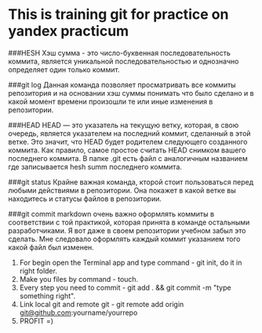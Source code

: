 # This is training git for practice on yandex practicum

###HESH
Хэш сумма - это число-буквенная  последовательность коммита, является уникальной последовательностью и однозначно определяет один только коммит.

###git log
Данная команда позволяет просматривать все коммиты репозитория и на основании хэш суммы понимать что было сделано и в какой момент времени произошли те или иные изменения в репозитории.

###HEAD
HEAD — это указатель на текущую ветку, которая, в свою очередь, является указателем на последний коммит, сделанный в этой ветке. Это значит, что HEAD будет родителем следующего созданного коммита. Как правило, самое простое считать HEAD снимком вашего последнего коммита. В папке .git есть файл с аналогичным названием где записывается hesh summ последнего коммита.

###git status
Крайне важная команда, кторой стоит пользоваться перед любыми действиями в репозитории. Она покажет в какой ветке вы находитесь и статусы файлов в репозитории.

###git commit markdown
очень важно оформлять коммиты в соответствии с той практикой, которая принята в команде остальными разработчиками. Я вот даже в своем репозитории учебном забыл это сделать. Мне следовало оформлять каждый коммит указанием того какой файл был изменен.

1. For begin open the Terminal app and type command - git init, do it in right folder.
2. Make you files by command - touch.
3. Every step you need to commit - git add . && git commit -m "type something right".
4. Link local git and remote git - git remote add origin git@github.com:yourname/yourrepo
5. PROFIT =)
